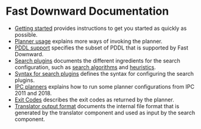 # Fast Downward Documentation

  -  [Getting started](quick-start.md) provides instructions to get you started
     as quickly as possible.
  -  [Planner usage](planner-usage.md) explains more ways of invoking the
     planner.
  -  [PDDL support](pddl-support.md) specifies the subset of PDDL that is
     supported by Fast Downward.
  -  [Search plugins](search/index.md) documents the different ingredients for the
     search configuration, such as [search algorithms](search/SearchAlgorithm.md) and [heuristics](search/Evaluator.md).
  -  [Syntax for search plugins](search-plugin-syntax.md) defines the syntax for configuring the search
     plugins.
  -  [IPC planners](ipc-planner.md) explains how to run some planner
     configurations from IPC 2011 and 2018.
  -  [Exit Codes](exit-codes.md) describes the exit codes as returned by the
     planner.
  -  [Translator output format](translator-output-format.md) documents the
     internal file format that is generated by the translator component and
     used as input by the search component.
